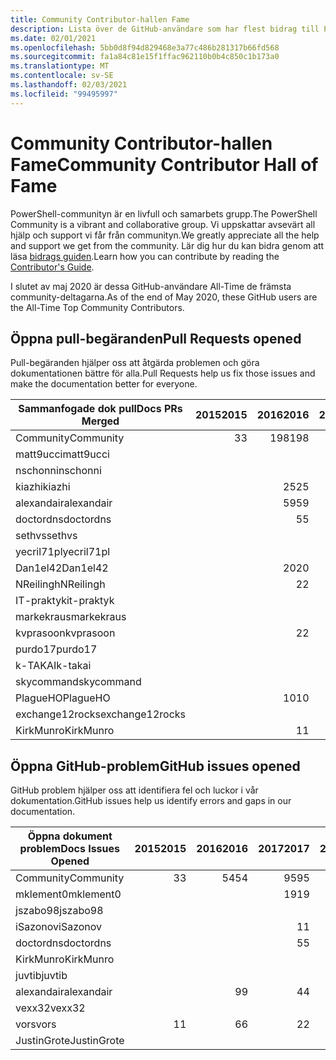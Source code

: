 ```yaml
---
title: Community Contributor-hallen Fame
description: Lista över de GitHub-användare som har flest bidrag till PowerShell-Doc-projektet.
ms.date: 02/01/2021
ms.openlocfilehash: 5bb0d8f94d829468e3a77c486b281317b66fd568
ms.sourcegitcommit: fa1a84c81e15f1ffac962110b0b4c850c1b173a0
ms.translationtype: MT
ms.contentlocale: sv-SE
ms.lasthandoff: 02/03/2021
ms.locfileid: "99495997"
---
```

# <a name="community-contributor-hall-of-fame"></a><span data-ttu-id="79473-103">Community Contributor-hallen Fame</span><span class="sxs-lookup"><span data-stu-id="79473-103">Community Contributor Hall of Fame</span></span>

<span data-ttu-id="79473-104">PowerShell-communityn är en livfull och samarbets grupp.</span><span class="sxs-lookup"><span data-stu-id="79473-104">The PowerShell Community is a vibrant and collaborative group.</span></span> <span data-ttu-id="79473-105">Vi uppskattar avsevärt all hjälp och support vi får från communityn.</span><span class="sxs-lookup"><span data-stu-id="79473-105">We greatly appreciate all the help and support we get from the community.</span></span> <span data-ttu-id="79473-106">Lär dig hur du kan bidra genom att läsa [bidrags guiden][contrib].</span><span class="sxs-lookup"><span data-stu-id="79473-106">Learn how you can contribute by reading the [Contributor's Guide][contrib].</span></span>

<span data-ttu-id="79473-107">I slutet av maj 2020 är dessa GitHub-användare All-Time de främsta community-deltagarna.</span><span class="sxs-lookup"><span data-stu-id="79473-107">As of the end of May 2020, these GitHub users are the All-Time Top Community Contributors.</span></span>

## <a name="pull-requests-opened"></a><span data-ttu-id="79473-108">Öppna pull-begäranden</span><span class="sxs-lookup"><span data-stu-id="79473-108">Pull Requests opened</span></span>

<span data-ttu-id="79473-109">Pull-begäranden hjälper oss att åtgärda problemen och göra dokumentationen bättre för alla.</span><span class="sxs-lookup"><span data-stu-id="79473-109">Pull Requests help us fix those issues and make the documentation better for everyone.</span></span>

| <span data-ttu-id="79473-110">Sammanfogade dok pull</span><span class="sxs-lookup"><span data-stu-id="79473-110">Docs PRs Merged</span></span> | <span data-ttu-id="79473-111">2015</span><span class="sxs-lookup"><span data-stu-id="79473-111">2015</span></span> | <span data-ttu-id="79473-112">2016</span><span class="sxs-lookup"><span data-stu-id="79473-112">2016</span></span> | <span data-ttu-id="79473-113">2017</span><span class="sxs-lookup"><span data-stu-id="79473-113">2017</span></span> | <span data-ttu-id="79473-114">2018</span><span class="sxs-lookup"><span data-stu-id="79473-114">2018</span></span> | <span data-ttu-id="79473-115">2019</span><span class="sxs-lookup"><span data-stu-id="79473-115">2019</span></span> | <span data-ttu-id="79473-116">2020</span><span class="sxs-lookup"><span data-stu-id="79473-116">2020</span></span> | <span data-ttu-id="79473-117">2021</span><span class="sxs-lookup"><span data-stu-id="79473-117">2021</span></span> | <span data-ttu-id="79473-118">Totalsumma</span><span class="sxs-lookup"><span data-stu-id="79473-118">Grand Total</span></span> |
| --------------- | ---: | ---: | ---: | ---: | ---: | ---: | ---: | ----------: |
| <span data-ttu-id="79473-119">Community</span><span class="sxs-lookup"><span data-stu-id="79473-119">Community</span></span>       |    <span data-ttu-id="79473-120">3</span><span class="sxs-lookup"><span data-stu-id="79473-120">3</span></span> |  <span data-ttu-id="79473-121">198</span><span class="sxs-lookup"><span data-stu-id="79473-121">198</span></span> |  <span data-ttu-id="79473-122">448</span><span class="sxs-lookup"><span data-stu-id="79473-122">448</span></span> |  <span data-ttu-id="79473-123">468</span><span class="sxs-lookup"><span data-stu-id="79473-123">468</span></span> |  <span data-ttu-id="79473-124">322</span><span class="sxs-lookup"><span data-stu-id="79473-124">322</span></span> |  <span data-ttu-id="79473-125">162</span><span class="sxs-lookup"><span data-stu-id="79473-125">162</span></span> |   <span data-ttu-id="79473-126">14</span><span class="sxs-lookup"><span data-stu-id="79473-126">14</span></span> |        <span data-ttu-id="79473-127">1615</span><span class="sxs-lookup"><span data-stu-id="79473-127">1615</span></span> |
| <span data-ttu-id="79473-128">matt9ucci</span><span class="sxs-lookup"><span data-stu-id="79473-128">matt9ucci</span></span>       |      |      |  <span data-ttu-id="79473-129">157</span><span class="sxs-lookup"><span data-stu-id="79473-129">157</span></span> |   <span data-ttu-id="79473-130">80</span><span class="sxs-lookup"><span data-stu-id="79473-130">80</span></span> |   <span data-ttu-id="79473-131">30</span><span class="sxs-lookup"><span data-stu-id="79473-131">30</span></span> |    <span data-ttu-id="79473-132">1</span><span class="sxs-lookup"><span data-stu-id="79473-132">1</span></span> |      |         <span data-ttu-id="79473-133">268</span><span class="sxs-lookup"><span data-stu-id="79473-133">268</span></span> |
| <span data-ttu-id="79473-134">nschonni</span><span class="sxs-lookup"><span data-stu-id="79473-134">nschonni</span></span>        |      |      |      |   <span data-ttu-id="79473-135">14</span><span class="sxs-lookup"><span data-stu-id="79473-135">14</span></span> |  <span data-ttu-id="79473-136">138</span><span class="sxs-lookup"><span data-stu-id="79473-136">138</span></span> |   <span data-ttu-id="79473-137">10</span><span class="sxs-lookup"><span data-stu-id="79473-137">10</span></span> |      |         <span data-ttu-id="79473-138">162</span><span class="sxs-lookup"><span data-stu-id="79473-138">162</span></span> |
| <span data-ttu-id="79473-139">kiazhi</span><span class="sxs-lookup"><span data-stu-id="79473-139">kiazhi</span></span>          |      |   <span data-ttu-id="79473-140">25</span><span class="sxs-lookup"><span data-stu-id="79473-140">25</span></span> |   <span data-ttu-id="79473-141">79</span><span class="sxs-lookup"><span data-stu-id="79473-141">79</span></span> |   <span data-ttu-id="79473-142">12</span><span class="sxs-lookup"><span data-stu-id="79473-142">12</span></span> |      |      |      |         <span data-ttu-id="79473-143">116</span><span class="sxs-lookup"><span data-stu-id="79473-143">116</span></span> |
| <span data-ttu-id="79473-144">alexandair</span><span class="sxs-lookup"><span data-stu-id="79473-144">alexandair</span></span>      |      |   <span data-ttu-id="79473-145">59</span><span class="sxs-lookup"><span data-stu-id="79473-145">59</span></span> |    <span data-ttu-id="79473-146">8</span><span class="sxs-lookup"><span data-stu-id="79473-146">8</span></span> |   <span data-ttu-id="79473-147">26</span><span class="sxs-lookup"><span data-stu-id="79473-147">26</span></span> |    <span data-ttu-id="79473-148">2</span><span class="sxs-lookup"><span data-stu-id="79473-148">2</span></span> |    <span data-ttu-id="79473-149">1</span><span class="sxs-lookup"><span data-stu-id="79473-149">1</span></span> |      |          <span data-ttu-id="79473-150">96</span><span class="sxs-lookup"><span data-stu-id="79473-150">96</span></span> |
| <span data-ttu-id="79473-151">doctordns</span><span class="sxs-lookup"><span data-stu-id="79473-151">doctordns</span></span>       |      |    <span data-ttu-id="79473-152">5</span><span class="sxs-lookup"><span data-stu-id="79473-152">5</span></span> |   <span data-ttu-id="79473-153">32</span><span class="sxs-lookup"><span data-stu-id="79473-153">32</span></span> |   <span data-ttu-id="79473-154">20</span><span class="sxs-lookup"><span data-stu-id="79473-154">20</span></span> |    <span data-ttu-id="79473-155">7</span><span class="sxs-lookup"><span data-stu-id="79473-155">7</span></span> |    <span data-ttu-id="79473-156">9</span><span class="sxs-lookup"><span data-stu-id="79473-156">9</span></span> |      |          <span data-ttu-id="79473-157">73</span><span class="sxs-lookup"><span data-stu-id="79473-157">73</span></span> |
| <span data-ttu-id="79473-158">sethvs</span><span class="sxs-lookup"><span data-stu-id="79473-158">sethvs</span></span>          |      |      |    <span data-ttu-id="79473-159">1</span><span class="sxs-lookup"><span data-stu-id="79473-159">1</span></span> |   <span data-ttu-id="79473-160">44</span><span class="sxs-lookup"><span data-stu-id="79473-160">44</span></span> |      |   <span data-ttu-id="79473-161">20</span><span class="sxs-lookup"><span data-stu-id="79473-161">20</span></span> |      |          <span data-ttu-id="79473-162">65</span><span class="sxs-lookup"><span data-stu-id="79473-162">65</span></span> |
| <span data-ttu-id="79473-163">yecril71pl</span><span class="sxs-lookup"><span data-stu-id="79473-163">yecril71pl</span></span>      |      |      |      |      |      |   <span data-ttu-id="79473-164">21</span><span class="sxs-lookup"><span data-stu-id="79473-164">21</span></span> |      |          <span data-ttu-id="79473-165">21</span><span class="sxs-lookup"><span data-stu-id="79473-165">21</span></span> |
| <span data-ttu-id="79473-166">Dan1el42</span><span class="sxs-lookup"><span data-stu-id="79473-166">Dan1el42</span></span>        |      |   <span data-ttu-id="79473-167">20</span><span class="sxs-lookup"><span data-stu-id="79473-167">20</span></span> |      |      |      |      |      |          <span data-ttu-id="79473-168">20</span><span class="sxs-lookup"><span data-stu-id="79473-168">20</span></span> |
| <span data-ttu-id="79473-169">NReilingh</span><span class="sxs-lookup"><span data-stu-id="79473-169">NReilingh</span></span>       |      |    <span data-ttu-id="79473-170">2</span><span class="sxs-lookup"><span data-stu-id="79473-170">2</span></span> |      |   <span data-ttu-id="79473-171">13</span><span class="sxs-lookup"><span data-stu-id="79473-171">13</span></span> |    <span data-ttu-id="79473-172">3</span><span class="sxs-lookup"><span data-stu-id="79473-172">3</span></span> |      |      |          <span data-ttu-id="79473-173">18</span><span class="sxs-lookup"><span data-stu-id="79473-173">18</span></span> |
| <span data-ttu-id="79473-174">IT-praktyk</span><span class="sxs-lookup"><span data-stu-id="79473-174">it-praktyk</span></span>      |      |      |      |   <span data-ttu-id="79473-175">16</span><span class="sxs-lookup"><span data-stu-id="79473-175">16</span></span> |    <span data-ttu-id="79473-176">1</span><span class="sxs-lookup"><span data-stu-id="79473-176">1</span></span> |      |      |          <span data-ttu-id="79473-177">17</span><span class="sxs-lookup"><span data-stu-id="79473-177">17</span></span> |
| <span data-ttu-id="79473-178">markekraus</span><span class="sxs-lookup"><span data-stu-id="79473-178">markekraus</span></span>      |      |      |   <span data-ttu-id="79473-179">11</span><span class="sxs-lookup"><span data-stu-id="79473-179">11</span></span> |    <span data-ttu-id="79473-180">5</span><span class="sxs-lookup"><span data-stu-id="79473-180">5</span></span> |      |      |      |          <span data-ttu-id="79473-181">16</span><span class="sxs-lookup"><span data-stu-id="79473-181">16</span></span> |
| <span data-ttu-id="79473-182">kvprasoon</span><span class="sxs-lookup"><span data-stu-id="79473-182">kvprasoon</span></span>       |      |    <span data-ttu-id="79473-183">2</span><span class="sxs-lookup"><span data-stu-id="79473-183">2</span></span> |    <span data-ttu-id="79473-184">1</span><span class="sxs-lookup"><span data-stu-id="79473-184">1</span></span> |    <span data-ttu-id="79473-185">7</span><span class="sxs-lookup"><span data-stu-id="79473-185">7</span></span> |    <span data-ttu-id="79473-186">2</span><span class="sxs-lookup"><span data-stu-id="79473-186">2</span></span> |    <span data-ttu-id="79473-187">2</span><span class="sxs-lookup"><span data-stu-id="79473-187">2</span></span> |      |          <span data-ttu-id="79473-188">14</span><span class="sxs-lookup"><span data-stu-id="79473-188">14</span></span> |
| <span data-ttu-id="79473-189">purdo17</span><span class="sxs-lookup"><span data-stu-id="79473-189">purdo17</span></span>         |      |      |      |   <span data-ttu-id="79473-190">13</span><span class="sxs-lookup"><span data-stu-id="79473-190">13</span></span> |      |      |      |          <span data-ttu-id="79473-191">13</span><span class="sxs-lookup"><span data-stu-id="79473-191">13</span></span> |
| <span data-ttu-id="79473-192">k-TAKAI</span><span class="sxs-lookup"><span data-stu-id="79473-192">k-takai</span></span>         |      |      |      |    <span data-ttu-id="79473-193">5</span><span class="sxs-lookup"><span data-stu-id="79473-193">5</span></span> |    <span data-ttu-id="79473-194">1</span><span class="sxs-lookup"><span data-stu-id="79473-194">1</span></span> |    <span data-ttu-id="79473-195">7</span><span class="sxs-lookup"><span data-stu-id="79473-195">7</span></span> |      |          <span data-ttu-id="79473-196">13</span><span class="sxs-lookup"><span data-stu-id="79473-196">13</span></span> |
| <span data-ttu-id="79473-197">skycommand</span><span class="sxs-lookup"><span data-stu-id="79473-197">skycommand</span></span>      |      |      |    <span data-ttu-id="79473-198">1</span><span class="sxs-lookup"><span data-stu-id="79473-198">1</span></span> |    <span data-ttu-id="79473-199">3</span><span class="sxs-lookup"><span data-stu-id="79473-199">3</span></span> |    <span data-ttu-id="79473-200">3</span><span class="sxs-lookup"><span data-stu-id="79473-200">3</span></span> |    <span data-ttu-id="79473-201">6</span><span class="sxs-lookup"><span data-stu-id="79473-201">6</span></span> |      |          <span data-ttu-id="79473-202">13</span><span class="sxs-lookup"><span data-stu-id="79473-202">13</span></span> |
| <span data-ttu-id="79473-203">PlagueHO</span><span class="sxs-lookup"><span data-stu-id="79473-203">PlagueHO</span></span>        |      |   <span data-ttu-id="79473-204">10</span><span class="sxs-lookup"><span data-stu-id="79473-204">10</span></span> |      |      |    <span data-ttu-id="79473-205">1</span><span class="sxs-lookup"><span data-stu-id="79473-205">1</span></span> |      |      |          <span data-ttu-id="79473-206">11</span><span class="sxs-lookup"><span data-stu-id="79473-206">11</span></span> |
| <span data-ttu-id="79473-207">exchange12rocks</span><span class="sxs-lookup"><span data-stu-id="79473-207">exchange12rocks</span></span> |      |      |    <span data-ttu-id="79473-208">7</span><span class="sxs-lookup"><span data-stu-id="79473-208">7</span></span> |    <span data-ttu-id="79473-209">3</span><span class="sxs-lookup"><span data-stu-id="79473-209">3</span></span> |      |      |      |          <span data-ttu-id="79473-210">10</span><span class="sxs-lookup"><span data-stu-id="79473-210">10</span></span> |
| <span data-ttu-id="79473-211">KirkMunro</span><span class="sxs-lookup"><span data-stu-id="79473-211">KirkMunro</span></span>       |      |    <span data-ttu-id="79473-212">1</span><span class="sxs-lookup"><span data-stu-id="79473-212">1</span></span> |    <span data-ttu-id="79473-213">1</span><span class="sxs-lookup"><span data-stu-id="79473-213">1</span></span> |    <span data-ttu-id="79473-214">2</span><span class="sxs-lookup"><span data-stu-id="79473-214">2</span></span> |    <span data-ttu-id="79473-215">6</span><span class="sxs-lookup"><span data-stu-id="79473-215">6</span></span> |      |      |          <span data-ttu-id="79473-216">10</span><span class="sxs-lookup"><span data-stu-id="79473-216">10</span></span> |

## <a name="github-issues-opened"></a><span data-ttu-id="79473-217">Öppna GitHub-problem</span><span class="sxs-lookup"><span data-stu-id="79473-217">GitHub issues opened</span></span>

<span data-ttu-id="79473-218">GitHub problem hjälper oss att identifiera fel och luckor i vår dokumentation.</span><span class="sxs-lookup"><span data-stu-id="79473-218">GitHub issues help us identify errors and gaps in our documentation.</span></span>

| <span data-ttu-id="79473-219">Öppna dokument problem</span><span class="sxs-lookup"><span data-stu-id="79473-219">Docs Issues Opened</span></span> | <span data-ttu-id="79473-220">2015</span><span class="sxs-lookup"><span data-stu-id="79473-220">2015</span></span> | <span data-ttu-id="79473-221">2016</span><span class="sxs-lookup"><span data-stu-id="79473-221">2016</span></span> | <span data-ttu-id="79473-222">2017</span><span class="sxs-lookup"><span data-stu-id="79473-222">2017</span></span> | <span data-ttu-id="79473-223">2018</span><span class="sxs-lookup"><span data-stu-id="79473-223">2018</span></span> | <span data-ttu-id="79473-224">2019</span><span class="sxs-lookup"><span data-stu-id="79473-224">2019</span></span> | <span data-ttu-id="79473-225">2020</span><span class="sxs-lookup"><span data-stu-id="79473-225">2020</span></span> | <span data-ttu-id="79473-226">2021</span><span class="sxs-lookup"><span data-stu-id="79473-226">2021</span></span> | <span data-ttu-id="79473-227">Totalsumma</span><span class="sxs-lookup"><span data-stu-id="79473-227">Grand Total</span></span> |
| ------------------ | ---: | ---: | ---: | ---: | ---: | ---: | ---: | ----------: |
| <span data-ttu-id="79473-228">Community</span><span class="sxs-lookup"><span data-stu-id="79473-228">Community</span></span>          |    <span data-ttu-id="79473-229">3</span><span class="sxs-lookup"><span data-stu-id="79473-229">3</span></span> |   <span data-ttu-id="79473-230">54</span><span class="sxs-lookup"><span data-stu-id="79473-230">54</span></span> |   <span data-ttu-id="79473-231">95</span><span class="sxs-lookup"><span data-stu-id="79473-231">95</span></span> |  <span data-ttu-id="79473-232">213</span><span class="sxs-lookup"><span data-stu-id="79473-232">213</span></span> |  <span data-ttu-id="79473-233">575</span><span class="sxs-lookup"><span data-stu-id="79473-233">575</span></span> |  <span data-ttu-id="79473-234">584</span><span class="sxs-lookup"><span data-stu-id="79473-234">584</span></span> |   <span data-ttu-id="79473-235">38</span><span class="sxs-lookup"><span data-stu-id="79473-235">38</span></span> |        <span data-ttu-id="79473-236">1562</span><span class="sxs-lookup"><span data-stu-id="79473-236">1562</span></span> |
| <span data-ttu-id="79473-237">mklement0</span><span class="sxs-lookup"><span data-stu-id="79473-237">mklement0</span></span>          |      |      |   <span data-ttu-id="79473-238">19</span><span class="sxs-lookup"><span data-stu-id="79473-238">19</span></span> |   <span data-ttu-id="79473-239">60</span><span class="sxs-lookup"><span data-stu-id="79473-239">60</span></span> |   <span data-ttu-id="79473-240">56</span><span class="sxs-lookup"><span data-stu-id="79473-240">56</span></span> |   <span data-ttu-id="79473-241">61</span><span class="sxs-lookup"><span data-stu-id="79473-241">61</span></span> |    <span data-ttu-id="79473-242">2</span><span class="sxs-lookup"><span data-stu-id="79473-242">2</span></span> |         <span data-ttu-id="79473-243">198</span><span class="sxs-lookup"><span data-stu-id="79473-243">198</span></span> |
| <span data-ttu-id="79473-244">jszabo98</span><span class="sxs-lookup"><span data-stu-id="79473-244">jszabo98</span></span>           |      |      |      |    <span data-ttu-id="79473-245">2</span><span class="sxs-lookup"><span data-stu-id="79473-245">2</span></span> |   <span data-ttu-id="79473-246">15</span><span class="sxs-lookup"><span data-stu-id="79473-246">15</span></span> |    <span data-ttu-id="79473-247">6</span><span class="sxs-lookup"><span data-stu-id="79473-247">6</span></span> |      |          <span data-ttu-id="79473-248">23</span><span class="sxs-lookup"><span data-stu-id="79473-248">23</span></span> |
| <span data-ttu-id="79473-249">iSazonov</span><span class="sxs-lookup"><span data-stu-id="79473-249">iSazonov</span></span>           |      |      |    <span data-ttu-id="79473-250">1</span><span class="sxs-lookup"><span data-stu-id="79473-250">1</span></span> |    <span data-ttu-id="79473-251">4</span><span class="sxs-lookup"><span data-stu-id="79473-251">4</span></span> |   <span data-ttu-id="79473-252">10</span><span class="sxs-lookup"><span data-stu-id="79473-252">10</span></span> |    <span data-ttu-id="79473-253">8</span><span class="sxs-lookup"><span data-stu-id="79473-253">8</span></span> |      |          <span data-ttu-id="79473-254">23</span><span class="sxs-lookup"><span data-stu-id="79473-254">23</span></span> |
| <span data-ttu-id="79473-255">doctordns</span><span class="sxs-lookup"><span data-stu-id="79473-255">doctordns</span></span>          |      |      |    <span data-ttu-id="79473-256">5</span><span class="sxs-lookup"><span data-stu-id="79473-256">5</span></span> |    <span data-ttu-id="79473-257">3</span><span class="sxs-lookup"><span data-stu-id="79473-257">3</span></span> |    <span data-ttu-id="79473-258">5</span><span class="sxs-lookup"><span data-stu-id="79473-258">5</span></span> |    <span data-ttu-id="79473-259">7</span><span class="sxs-lookup"><span data-stu-id="79473-259">7</span></span> |      |          <span data-ttu-id="79473-260">20</span><span class="sxs-lookup"><span data-stu-id="79473-260">20</span></span> |
| <span data-ttu-id="79473-261">KirkMunro</span><span class="sxs-lookup"><span data-stu-id="79473-261">KirkMunro</span></span>          |      |      |      |    <span data-ttu-id="79473-262">7</span><span class="sxs-lookup"><span data-stu-id="79473-262">7</span></span> |    <span data-ttu-id="79473-263">7</span><span class="sxs-lookup"><span data-stu-id="79473-263">7</span></span> |    <span data-ttu-id="79473-264">1</span><span class="sxs-lookup"><span data-stu-id="79473-264">1</span></span> |      |          <span data-ttu-id="79473-265">15</span><span class="sxs-lookup"><span data-stu-id="79473-265">15</span></span> |
| <span data-ttu-id="79473-266">juvtib</span><span class="sxs-lookup"><span data-stu-id="79473-266">juvtib</span></span>             |      |      |      |      |      |   <span data-ttu-id="79473-267">15</span><span class="sxs-lookup"><span data-stu-id="79473-267">15</span></span> |      |          <span data-ttu-id="79473-268">15</span><span class="sxs-lookup"><span data-stu-id="79473-268">15</span></span> |
| <span data-ttu-id="79473-269">alexandair</span><span class="sxs-lookup"><span data-stu-id="79473-269">alexandair</span></span>         |      |    <span data-ttu-id="79473-270">9</span><span class="sxs-lookup"><span data-stu-id="79473-270">9</span></span> |    <span data-ttu-id="79473-271">4</span><span class="sxs-lookup"><span data-stu-id="79473-271">4</span></span> |    <span data-ttu-id="79473-272">2</span><span class="sxs-lookup"><span data-stu-id="79473-272">2</span></span> |      |      |      |          <span data-ttu-id="79473-273">15</span><span class="sxs-lookup"><span data-stu-id="79473-273">15</span></span> |
| <span data-ttu-id="79473-274">vexx32</span><span class="sxs-lookup"><span data-stu-id="79473-274">vexx32</span></span>             |      |      |      |    <span data-ttu-id="79473-275">3</span><span class="sxs-lookup"><span data-stu-id="79473-275">3</span></span> |   <span data-ttu-id="79473-276">11</span><span class="sxs-lookup"><span data-stu-id="79473-276">11</span></span> |      |      |          <span data-ttu-id="79473-277">14</span><span class="sxs-lookup"><span data-stu-id="79473-277">14</span></span> |
| <span data-ttu-id="79473-278">vors</span><span class="sxs-lookup"><span data-stu-id="79473-278">vors</span></span>               |    <span data-ttu-id="79473-279">1</span><span class="sxs-lookup"><span data-stu-id="79473-279">1</span></span> |    <span data-ttu-id="79473-280">6</span><span class="sxs-lookup"><span data-stu-id="79473-280">6</span></span> |    <span data-ttu-id="79473-281">2</span><span class="sxs-lookup"><span data-stu-id="79473-281">2</span></span> |    <span data-ttu-id="79473-282">1</span><span class="sxs-lookup"><span data-stu-id="79473-282">1</span></span> |      |      |      |          <span data-ttu-id="79473-283">10</span><span class="sxs-lookup"><span data-stu-id="79473-283">10</span></span> |
| <span data-ttu-id="79473-284">JustinGrote</span><span class="sxs-lookup"><span data-stu-id="79473-284">JustinGrote</span></span>        |      |      |      |    <span data-ttu-id="79473-285">1</span><span class="sxs-lookup"><span data-stu-id="79473-285">1</span></span> |    <span data-ttu-id="79473-286">3</span><span class="sxs-lookup"><span data-stu-id="79473-286">3</span></span> |    <span data-ttu-id="79473-287">6</span><span class="sxs-lookup"><span data-stu-id="79473-287">6</span></span> |      |          <span data-ttu-id="79473-288">10</span><span class="sxs-lookup"><span data-stu-id="79473-288">10</span></span> |

<!-- Link references -->
[contrib]: contributing/overview.md
